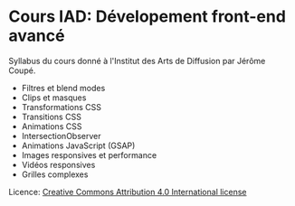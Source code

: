 # Cours IAD: Dévelopement front-end avancé

Syllabus du cours donné à l'Institut des Arts de Diffusion par Jérôme Coupé.

- Filtres et blend modes
- Clips et masques
- Transformations CSS
- Transitions CSS
- Animations CSS
- IntersectionObserver
- Animations JavaScript (GSAP)
- Images responsives et performance
- Vidéos responsives
- Grilles complexes

Licence: [Creative Commons Attribution 4.0 International license](http://creativecommons.org/licenses/by/4.0/)
